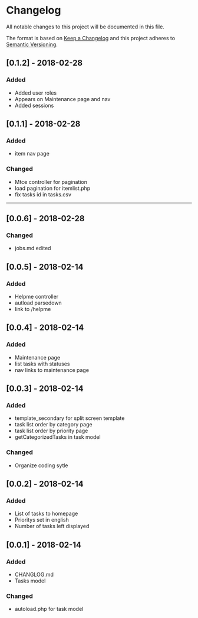 # Changelog
All notable changes to this project will be documented in this file.

The format is based on [Keep a Changelog](http://keepachangelog.com/en/1.0.0/)
and this project adheres to [Semantic Versioning](http://semver.org/spec/v2.0.0.html).

## [0.1.2] - 2018-02-28
### Added
  - Added user roles
  - Appears on Maintenance page and nav
  - Added sessions

## [0.1.1] - 2018-02-28
### Added
  - item nav page

### Changed
  - Mtce controller for pagination
  - load pagination for itemlist.php
  - fix tasks id in tasks.csv

-------------------------

## [0.0.6] - 2018-02-28
### Changed
  - jobs.md edited
  
## [0.0.5] - 2018-02-14
### Added
  - Helpme controller
  - autload parsedown
  - link to /helpme

## [0.0.4] - 2018-02-14
### Added
  - Maintenance page
  - list tasks with statuses
  - nav links to maintenance page

## [0.0.3] - 2018-02-14
### Added
  - template_secondary for split screen template
  - task list order by category page
  - task list order by priority page
  - getCategorizedTasks in task model

### Changed
  - Organize coding sytle

## [0.0.2] - 2018-02-14
### Added
  - List of tasks to homepage
  - Prioritys set in english
  - Number of tasks left displayed

## [0.0.1] - 2018-02-14
### Added
  - CHANGLOG.md
  - Tasks model

### Changed
  - autoload.php for task model